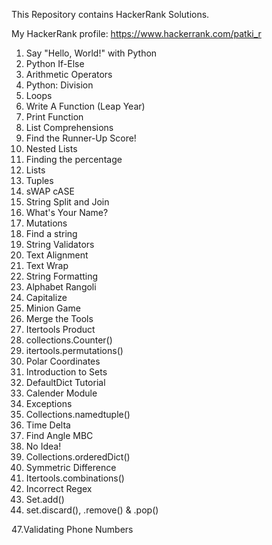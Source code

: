 This Repository contains HackerRank Solutions.

My HackerRank profile: https://www.hackerrank.com/patki_r

01. Say "Hello, World!" with Python
02. Python If-Else
03. Arithmetic Operators
04. Python: Division
05. Loops
06. Write A Function (Leap Year)
07. Print Function
08. List Comprehensions
09. Find the Runner-Up Score!
10. Nested Lists
11. Finding the percentage
12. Lists
13. Tuples
14. sWAP cASE
15. String Split and Join
16. What's Your Name?
17. Mutations
18. Find a string
19. String Validators
20. Text Alignment
21. Text Wrap
22. String Formatting
23. Alphabet Rangoli
24. Capitalize
25. Minion Game
26. Merge the Tools
27. Itertools Product
28. collections.Counter()
29. itertools.permutations()
30. Polar Coordinates
31. Introduction to Sets
32. DefaultDict Tutorial
33. Calender Module
34. Exceptions
35. Collections.namedtuple()
36. Time Delta
37. Find Angle MBC
38. No Idea!
39. Collections.orderedDict()
40. Symmetric Difference
41. Itertools.combinations()
42. Incorrect Regex
43. Set.add()
46. set.discard(), .remove() & .pop()

47.Validating Phone Numbers
